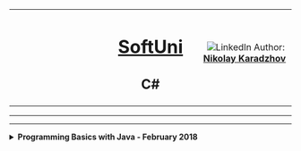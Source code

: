 
<!-- Head Start -->
<table border="0" width="100%" cellspacing="1" cellpadding="3" align="center">
<tbody>
<tr>
<td align="center" width="33%"><img style="text-align: ce;" src="http://conf.softuni.bg/wp-content/uploads/2015/01/SoftUni-Logo-Flat_square-blue-300x235.png" alt="" /></td>
<td align="center" width="33%">
<h1><a href="https://softuni.bg/">SoftUni</a></h1>
<h2>C#</h2>
</td>
<td align="center" width="33%"><img src="https://avatars3.githubusercontent.com/u/35952928?s=400&u=6e26e4f3e92e10c1fc120856b4efd8ec09413b8e&v=4" alt="" />
<img src="https://www.linkedin.com/favicon.ico" alt="LinkedIn" />
Author: 
<strong>
<a title="LinkedIn Nikolay Karadzhov" href="https://www.linkedin.com/in/nikolay-karadzhov-622998153" target="_blank">
Nikolay Karadzhov
</a>
</strong></p>
</td>
</tr>
</tbody>
</table>
<hr>
<hr>
<details>
  <summary>
    <b>Programming Basics with Java - February 2018</b>
  </summary>  
  <table border="0" width="100%" cellspacing="1" cellpadding="3" align="center">
     <tbody>
      <tr>
        <th align="center" width="50%">Programming Basics with Java - February 2018</th>
        <th width = "50%">Grade: 5.64 out of 6.00</th>
        <th width = "20%"><a href = "https://softuni.bg/certificates/details/53208/8db575b9">Certificate</a></th>
        </tr>
    </table>
  <table>
    <thead>
      <tr>
        <th align="center" width="40%">Topic</th>
        <th width = "40%">Lab</th>
        <th width = "50%">Exercise</th>
      </tr>
    </thead>
    <tbody>
      <tr>
        <td align="center" width="40%">John</td>
        <td width = "40%">Doe</td>
        <td width = "50%">john@example.com</td>
      </tr>
      <tr>
        <td>Mary</td>
        <td>Moe</td>
        <td>mary@example.com</td>
      </tr>
      <tr>
        <td>July</td>
        <td>Dooley</td>
        <td>july@example.com</td>
      </tr>
    </tbody>
  </table>
